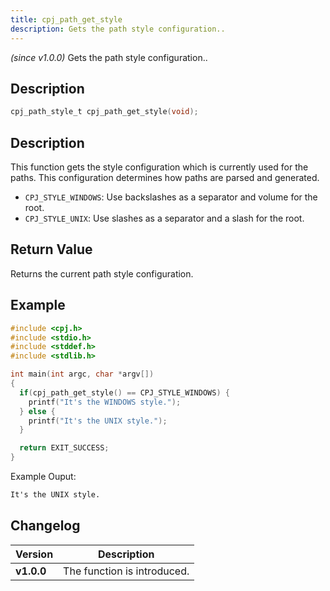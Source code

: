 ```yaml
---
title: cpj_path_get_style
description: Gets the path style configuration..
---
```


_(since v1.0.0)_
Gets the path style configuration..

## Description

```c
cpj_path_style_t cpj_path_get_style(void);
```

## Description

This function gets the style configuration which is currently used for the paths. This configuration determines how paths are parsed and generated.

* ``CPJ_STYLE_WINDOWS``: Use backslashes as a separator and volume for the root.
* ``CPJ_STYLE_UNIX``: Use slashes as a separator and a slash for the root.

## Return Value

Returns the current path style configuration.

## Example

```c
#include <cpj.h>
#include <stdio.h>
#include <stddef.h>
#include <stdlib.h>

int main(int argc, char *argv[])
{
  if(cpj_path_get_style() == CPJ_STYLE_WINDOWS) {
    printf("It's the WINDOWS style.");
  } else {
    printf("It's the UNIX style.");
  }

  return EXIT_SUCCESS;
}
```

Example Ouput:

```txt
It's the UNIX style.
```

## Changelog

| Version    | Description                                            |
|------------|--------------------------------------------------------|
| **v1.0.0** | The function is introduced.                            |
